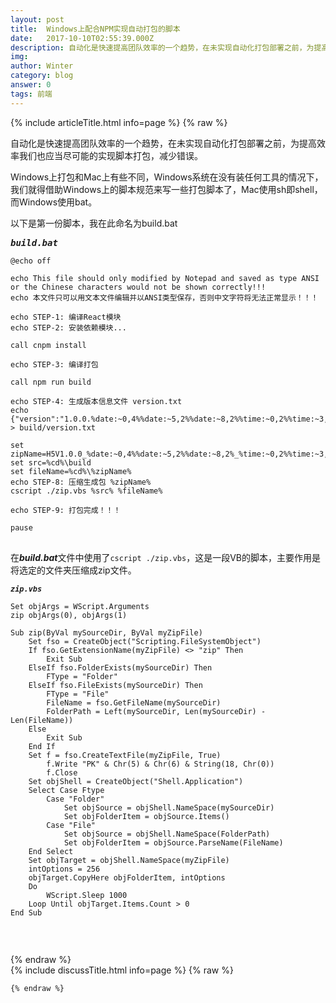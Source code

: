 ```yaml
---
layout: post
title:  Windows上配合NPM实现自动打包的脚本
date:   2017-10-10T02:55:39.000Z
description: 自动化是快速提高团队效率的一个趋势，在未实现自动化打包部署之前，为提高效率我们也应当尽可能的实现脚本打包，减少错误。Windows上打包和Mac上有些不同，Wi...
img: 
author: Winter
category: blog
answer: 0
tags: 前端
---
```

<div class="article-root">
  <div class="article">
    {% include articleTitle.html info=page %}
    {% raw %}
    <div class="article-content"><p>自动化是快速提高团队效率的一个趋势，在未实现自动化打包部署之前，为提高效率我们也应当尽可能的实现脚本打包，减少错误。</p>

<p>Windows上打包和Mac上有些不同，Windows系统在没有装任何工具的情况下，我们就得借助Windows上的脚本规范来写一些打包脚本了，Mac使用sh即shell，而Windows使用bat。</p>

<p>以下是第一份脚本，我在此命名为build.bat</p>

<pre>
<em><strong>build.bat</strong></em>
<code>
@echo off 

echo This file should only modified by Notepad and saved as type ANSI or the Chinese characters would not be shown correctly!!!
echo 本文件只可以用文本文件编辑并以ANSI类型保存，否则中文字符将无法正常显示！！！

echo STEP-1: 编译React模块
echo STEP-2: 安装依赖模块...

call cnpm install

echo STEP-3: 编译打包

call npm run build

echo STEP-4: 生成版本信息文件 version.txt
echo {&quot;version&quot;:&quot;1.0.0.%date:~0,4%%date:~5,2%%date:~8,2%%time:~0,2%%time:~3,2%%time:~6,2%&quot;,&quot;codeVersion&quot;:&quot;&quot;} &gt; build/version.txt

set zipName=H5V1.0.0_%date:~0,4%%date:~5,2%%date:~8,2%_%time:~0,2%%time:~3,2%.zip
set src=%cd%\build
set fileName=%cd%\%zipName%
echo STEP-8: 压缩生成包 %zipName%
cscript ./zip.vbs %src% %fileName% 

echo STEP-9: 打包完成！！！

pause
</code>
</pre>

<p>在<em><strong>build.bat</strong></em>文件中使用了<code>cscript ./zip.vbs</code>，这是一段VB的脚本，主要作用是将选定的文件夹压缩成zip文件。</p>

<pre>
<code><em><strong>zip.vbs
</strong></em>
Set objArgs = WScript.Arguments
zip objArgs(0), objArgs(1)

Sub zip(ByVal mySourceDir, ByVal myZipFile)
&nbsp; &nbsp; Set fso = CreateObject(&quot;Scripting.FileSystemObject&quot;)
&nbsp; &nbsp; If fso.GetExtensionName(myZipFile) &lt;&gt; &quot;zip&quot; Then
&nbsp; &nbsp; &nbsp; &nbsp; Exit Sub
&nbsp; &nbsp; ElseIf fso.FolderExists(mySourceDir) Then
&nbsp; &nbsp; &nbsp; &nbsp; FType = &quot;Folder&quot;
&nbsp; &nbsp; ElseIf fso.FileExists(mySourceDir) Then
&nbsp; &nbsp; &nbsp; &nbsp; FType = &quot;File&quot;
&nbsp; &nbsp; &nbsp; &nbsp; FileName = fso.GetFileName(mySourceDir)
&nbsp; &nbsp; &nbsp; &nbsp; FolderPath = Left(mySourceDir, Len(mySourceDir) - Len(FileName))
&nbsp; &nbsp; Else
&nbsp; &nbsp; &nbsp; &nbsp; Exit Sub
&nbsp; &nbsp; End If
&nbsp; &nbsp; Set f = fso.CreateTextFile(myZipFile, True)
&nbsp; &nbsp; &nbsp; &nbsp; f.Write &quot;PK&quot; &amp; Chr(5) &amp; Chr(6) &amp; String(18, Chr(0))
&nbsp; &nbsp; &nbsp; &nbsp; f.Close
&nbsp; &nbsp; Set objShell = CreateObject(&quot;Shell.Application&quot;)
&nbsp; &nbsp; Select Case Ftype
&nbsp; &nbsp; &nbsp; &nbsp; Case &quot;Folder&quot;
&nbsp; &nbsp; &nbsp; &nbsp; &nbsp; &nbsp; Set objSource = objShell.NameSpace(mySourceDir)
&nbsp; &nbsp; &nbsp; &nbsp; &nbsp; &nbsp; Set objFolderItem = objSource.Items()
&nbsp; &nbsp; &nbsp; &nbsp; Case &quot;File&quot;
&nbsp; &nbsp; &nbsp; &nbsp; &nbsp; &nbsp; Set objSource = objShell.NameSpace(FolderPath)
&nbsp; &nbsp; &nbsp; &nbsp; &nbsp; &nbsp; Set objFolderItem = objSource.ParseName(FileName)
&nbsp; &nbsp; End Select
&nbsp; &nbsp; Set objTarget = objShell.NameSpace(myZipFile)
&nbsp; &nbsp; intOptions = 256
&nbsp; &nbsp; objTarget.CopyHere objFolderItem, intOptions
&nbsp; &nbsp; Do
&nbsp; &nbsp; &nbsp; &nbsp; WScript.Sleep 1000
&nbsp; &nbsp; Loop Until objTarget.Items.Count &gt; 0
End Sub</code>
<code>
</code></pre>

<p>&nbsp;</p>
</div>
    {% endraw %}
  </div>

  <div class="discuss-wrapper">
    {% include discussTitle.html info=page %}
    {% raw %}
    
    {% endraw %}
  </div>
<div>
